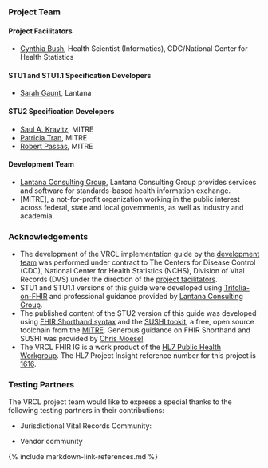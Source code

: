 ### Project Team
#### Project Facilitators
<!-- * [Jenny Couse](https://www.linkedin.com/in/jenny-couse-22637a36/), Health Scientist (Informatics), CDC/National Center for Health Statistics
* [Alaina Gregory](https://www.linkedin.com/in/alaina-elliott-aa9923/), IT Specialist, CDC/National Center for Health Statistics
* Veronique Benie, Computer Scientist, CDC/National Center for Health Statistics
* [Kate Brett](https://www.linkedin.com/in/kate-brett-40403030/), Director of Research Science, CDC/National Center for Health Statistics
* [Prachi Mehta](https://www.linkedin.com/in/prachim1/), Health Scientist (Informatics), CDC/National Center for Health Statistics -->
* [Cynthia Bush](https://www.linkedin.com/in/cynthia-cindy-bush-584bb0158/), Health Scientist (Informatics), CDC/National Center for Health Statistics

#### STU1 and STU1.1 Specification Developers
* [Sarah Gaunt](https://www.linkedin.com/in/sarahgaunt/), Lantana

#### STU2 Specification Developers
* [Saul A. Kravitz](https://www.linkedin.com/in/skravitz/), MITRE
* [Patricia Tran](https://www.linkedin.com/in/patricia-tran-56896874/), MITRE
* [Robert Passas](https://www.linkedin.com/in/robert-passas-b2b795124/), MITRE

#### Development Team
* [Lantana Consulting Group](https://www.lantanagroup.com/), Lantana Consulting Group provides services and software for standards-based health information exchange.
* [MITRE], a not-for-profit organization working in the public interest across federal, state and local governments, as well as industry and academia.

### Acknowledgements
* The development of the VRCL implementation guide by the [development team](credits.html#development-team) was performed under contract to The Centers for Disease Control (CDC), National Center for Health Statistics (NCHS), Division of Vital Records (DVS) under the direction of the [project facilitators](credits.html#project-facilitators).
* STU1 and STU1.1 versions of this guide were developed using [Trifolia-on-FHIR](https://trifolia-fhir-dev.lantanagroup.com/) and professional guidance provided by [Lantana Consulting Group](https://www.lantanagroup.com/).
* The published content of the STU2 version of this guide was developed using [FHIR Shorthand syntax](http://hl7.org/fhir/uv/shorthand/) and the [SUSHI tookit](https://fshschool.org/docs/sushi/), a free, open source toolchain from the [MITRE](https://www.mitre.org). Generous guidance on FHIR Shorthand and SUSHI was provided by [Chris Moesel](https://www.linkedin.com/in/cmoesel/).  
* The VRCL FHIR IG is a work product of the [HL7 Public Health Workgroup](http://www.hl7.org/Special/committees/pher/overview.cfm). The HL7 Project Insight reference number for this project is [1616](http://www.hl7.org/Special/committees/pher/projects.cfm?action=edit&ProjectNumber=1616).


### Testing Partners
The VRCL project team would like to express a special thanks to the following testing partners in their contributions:

* Jurisdictional Vital Records Community:

* Vendor community


{% include markdown-link-references.md %}